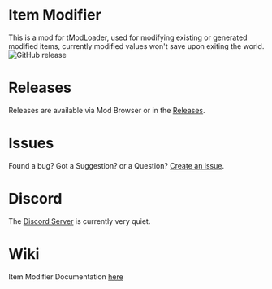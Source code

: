# Item Modifier
This is a mod for tModLoader, used for modifying existing or generated modified items, currently modified values won't save upon exiting the world.
![GitHub release](https://img.shields.io/github/release/KryptonIon/ItemModifier.svg?style=flat-square)


# Releases
Releases are available via Mod Browser or in the [Releases](https://github.com/KryptonIon/ItemModifier/releases).

# Issues
Found a bug? Got a Suggestion? or a Question? [Create an issue](https://github.com/KryptonIon/ItemModifier/issues).

# Discord
The [Discord Server](https://discord.gg/UjQWNC2) is currently very quiet.

# Wiki
Item Modifier Documentation [here](https://github.com/KryptonIon/ItemModifier/wiki)
